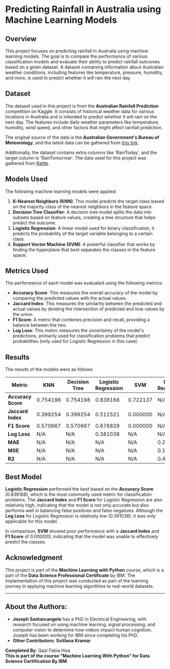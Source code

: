 # Predicting Rainfall in Australia using Machine Learning Models

## Overview

This project focuses on predicting rainfall in Australia using machine learning models. The goal is to compare the performance of various classification models and evaluate their ability to predict rainfall outcomes based on a given dataset. A dataset containing information about Australian weather conditions, including features like temperature, pressure, humidity, and more, is used to predict whether it will rain the next day.

## Dataset

The dataset used in this project is from the **Australian Rainfall Prediction** competition on Kaggle. It consists of historical weather data for various locations in Australia and is intended to predict whether it will rain on the next day. The features include daily weather parameters like temperature, humidity, wind speed, and other factors that might affect rainfall prediction.

The original source of the data is the **Australian Government's Bureau of Meteorology**, and the latest data can be gathered from [this link](http://www.bom.gov.au/climate/dwo/).

Additionally, the dataset contains extra columns like 'RainToday', and the target column is 'RainTomorrow'. The data used for this project was gathered from [Rattle](https://bitbucket.org/kayontoga/rattle/src/master/data/weatherAUS.RData).

## Models Used

The following machine learning models were applied:

1. **K-Nearest Neighbors (KNN)**: This model predicts the target class based on the majority class of the nearest neighbors in the feature space.
2. **Decision Tree Classifier**: A decision tree model splits the data into subsets based on feature values, creating a tree structure that helps predict the outcome.
3. **Logistic Regression**: A linear model used for binary classification, it predicts the probability of the target variable belonging to a certain class.
4. **Support Vector Machine (SVM)**: A powerful classifier that works by finding the hyperplane that best separates the classes in the feature space.

## Metrics Used

The performance of each model was evaluated using the following metrics:

- **Accuracy Score**: This measures the overall accuracy of the model by comparing the predicted values with the actual values.
- **Jaccard Index**: This measures the similarity between the predicted and actual values by dividing the intersection of predicted and true values by the union.
- **F1 Score**: A metric that combines precision and recall, providing a balance between the two.
- **Log Loss**: This metric measures the uncertainty of the model's predictions, primarily used for classification problems that predict probabilities (only used for Logistic Regression in this case).

## Results

The results of the models were as follows:

| Metric              | KNN        | Decision Tree | Logistic Regression | SVM        | Linear Regression |
|---------------------|------------|---------------|---------------------|------------|-------------------|
| **Accuracy Score**   | 0.754198   | 0.754198      | 0.838168            | 0.722137   | N/A               |
| **Jaccard Index**    | 0.399254   | 0.399254      | 0.511521            | 0.000000   | N/A               |
| **F1 Score**         | 0.570667   | 0.570667      | 0.676829            | 0.000000   | N/A               |
| **Log Loss**         | N/A        | N/A           | 0.381038            | N/A        | N/A               |
| **MAE**              | N/A        | N/A           | N/A                 | N/A        | 0.256319          |
| **MSE**              | N/A        | N/A           | N/A                 | N/A        | 0.115721          |
| **R2**               | N/A        | N/A           | N/A                 | N/A        | 0.427130          |

## Best Model

**Logistic Regression** performed the best based on the **Accuracy Score** (0.838168), which is the most commonly used metric for classification problems. The **Jaccard Index** and **F1 Score** for Logistic Regression are also relatively high, indicating that the model is not only accurate but also performs well in balancing false positives and false negatives. Although the **Log Loss** for Logistic Regression is relatively low (0.381038), it was only applicable for this model.

In comparison, **SVM** showed poor performance with a **Jaccard Index** and **F1 Score** of 0.000000, indicating that the model was unable to effectively predict the classes.

## Acknowledgment

This project is part of the **Machine Learning with Python** course, which is a part of the **Data Science Professional Certificate** by IBM. The implementation of this project was conducted as part of the learning journey in applying machine learning algorithms to real-world datasets.

---

## About the Authors:
- **Joseph Santarcangelo** has a PhD in Electrical Engineering, with research focused on using machine learning, signal processing, and computer vision to determine how videos impact human cognition. Joseph has been working for IBM since completing his PhD.
- **Other Contributors**: **Svitlana Kramar**

**Completed By**: Qazi Fabia Hoq  
**This is part of the course "Machine Learning With Python" for Data Science Certification By IBM**

